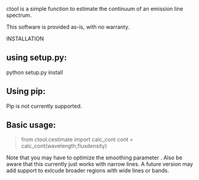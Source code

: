 ctool is a simple function to estimate the continuum of an emission line spectrum. 

This software is provided as-is, with no warranty.

  
INSTALLATION

using setup.py:
----------
python setup.py install

Using pip:
----------
Pip is not currently supported. 

Basic usage:
-------------
>from ctool.cestimate import calc_cont
>cont = calc_cont(wavelength,fluxdensity)

Note that you may have to optimize the smoothing parameter <boxsize>. Also be aware that this
currently just works with narrow lines. A future version may add support to exlcude broader regions
with wide lines or bands. 
